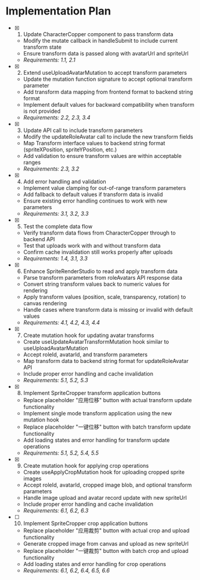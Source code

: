 # Implementation Plan

- [x] 1. Update CharacterCopper component to pass transform data


  - Modify the mutate callback in handleSubmit to include current transform state
  - Ensure transform data is passed along with avatarUrl and spriteUrl
  - _Requirements: 1.1, 2.1_


- [x] 2. Extend useUploadAvatarMutation to accept transform parameters

  - Update the mutation function signature to accept optional transform parameter
  - Add transform data mapping from frontend format to backend string format
  - Implement default values for backward compatibility when transform is not provided
  - _Requirements: 2.2, 2.3, 3.4_

- [x] 3. Update API call to include transform parameters


  - Modify the updateRoleAvatar call to include the new transform fields
  - Map Transform interface values to backend string format (spriteXPosition, spriteYPosition, etc.)
  - Add validation to ensure transform values are within acceptable ranges
  - _Requirements: 2.3, 3.2_

- [x] 4. Add error handling and validation



  - Implement value clamping for out-of-range transform parameters
  - Add fallback to default values if transform data is invalid
  - Ensure existing error handling continues to work with new parameters
  - _Requirements: 3.1, 3.2, 3.3_

- [x] 5. Test the complete data flow




  - Verify transform data flows from CharacterCopper through to backend API
  - Test that uploads work with and without transform data
  - Confirm cache invalidation still works properly after uploads
  - _Requirements: 1.4, 3.1, 3.3_

- [x] 6. Enhance SpriteRenderStudio to read and apply transform data




  - Parse transform parameters from roleAvatars API response data
  - Convert string transform values back to numeric values for rendering
  - Apply transform values (position, scale, transparency, rotation) to canvas rendering
  - Handle cases where transform data is missing or invalid with default values
  - _Requirements: 4.1, 4.2, 4.3, 4.4_

- [x] 7. Create mutation hook for updating avatar transforms



  - Create useUpdateAvatarTransformMutation hook similar to useUploadAvatarMutation
  - Accept roleId, avatarId, and transform parameters
  - Map transform data to backend string format for updateRoleAvatar API
  - Include proper error handling and cache invalidation
  - _Requirements: 5.1, 5.2, 5.3_

- [x] 8. Implement SpriteCropper transform application buttons




  - Replace placeholder "应用位移" button with actual transform update functionality
  - Implement single mode transform application using the new mutation hook
  - Replace placeholder "一键位移" button with batch transform update functionality
  - Add loading states and error handling for transform update operations
  - _Requirements: 5.1, 5.2, 5.4, 5.5_

- [x] 9. Create mutation hook for applying crop operations



  - Create useApplyCropMutation hook for uploading cropped sprite images
  - Accept roleId, avatarId, cropped image blob, and optional transform parameters
  - Handle image upload and avatar record update with new spriteUrl
  - Include proper error handling and cache invalidation
  - _Requirements: 6.1, 6.2, 6.3_




- [ ] 10. Implement SpriteCropper crop application buttons

  - Replace placeholder "应用裁剪" button with actual crop and upload functionality
  - Generate cropped image from canvas and upload as new spriteUrl
  - Replace placeholder "一键裁剪" button with batch crop and upload functionality
  - Add loading states and error handling for crop operations
  - _Requirements: 6.1, 6.2, 6.4, 6.5, 6.6_